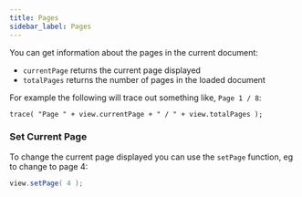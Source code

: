 ```yaml
---
title: Pages
sidebar_label: Pages
---
```


You can get information about the pages in the current document:

- `currentPage` returns the current page displayed
- `totalPages` returns the number of pages in the loaded document

For example the following will trace out something like, `Page 1 / 8`:

```
trace( "Page " + view.currentPage + " / " + view.totalPages );
```


### Set Current Page

To change the current page displayed you can use the `setPage` function, eg to change to page 4:

```actionscript
view.setPage( 4 );
```



